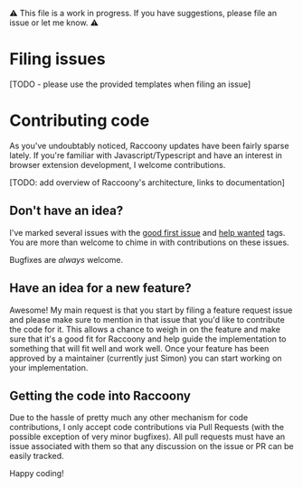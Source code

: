 ⚠ This file is a work in progress. If you have suggestions, please file an issue or let me know. ⚠

# Filing issues
[TODO - please use the provided templates when filing an issue]

# Contributing code

As you've undoubtably noticed, Raccoony updates have been fairly sparse lately. If you're familiar with Javascript/Typescript and have an interest in browser extension development, I welcome contributions.

[TODO: add overview of Raccoony's architecture, links to documentation]

## Don't have an idea?

I've marked several issues with the [good first issue](https://github.com/Simon-Tesla/RaccoonyWebEx/issues?q=is%3Aissue+is%3Aopen+label%3A%22good+first+issue%22) and [help wanted](https://github.com/Simon-Tesla/RaccoonyWebEx/issues?q=is%3Aissue+is%3Aopen+label%3A%22help+wanted%22) tags. You are more than welcome to chime in with contributions on these issues.

Bugfixes are *always* welcome.

## Have an idea for a new feature?
Awesome! My main request is that you start by filing a feature request issue and please make sure to mention in that issue that you'd like to contribute the code for it. This allows a chance to weigh in on the feature and make sure that it's a good fit for Raccoony and help guide the implementation to something that will fit well and work well. Once your feature has been approved by a maintainer (currently just Simon) you can start working on your implementation.

## Getting the code into Raccoony
Due to the hassle of pretty much any other mechanism for code contributions, I only accept code contributions via Pull Requests (with the possible exception of very minor bugfixes). All pull requests must have an issue associated with them so that any discussion on the issue or PR can be easily tracked.

Happy coding!
